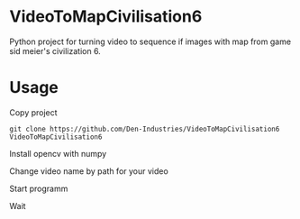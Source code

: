 # VideoToMapCivilisation6
Python project for turning video to sequence if images with map from game sid meier's civilization 6.

# Usage

Copy project
```shell
git clone https://github.com/Den-Industries/VideoToMapCivilisation6 VideoToMapCivilisation6
```

Install opencv with numpy

Change video name by path for your video

Start programm

Wait
